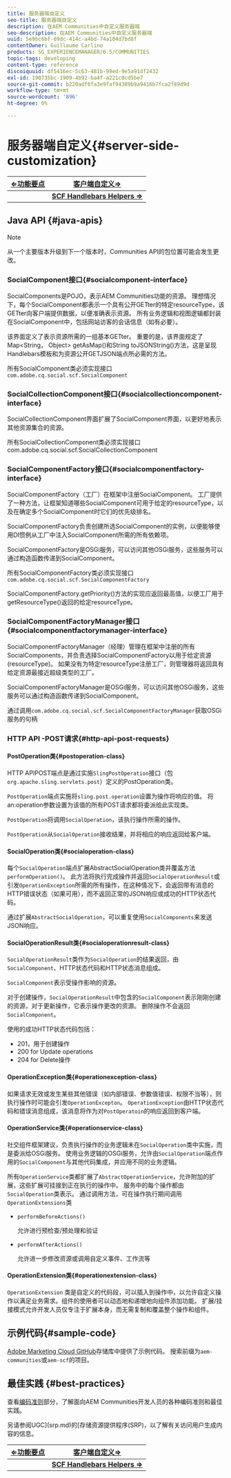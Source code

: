 ```yaml
---
title: 服务器端自定义
seo-title: 服务器端自定义
description: 在AEM Communities中自定义服务器端
seo-description: 在AEM Communities中自定义服务器端
uuid: 5e9bc6bf-69dc-414c-a4bd-74a104d7bd8f
contentOwner: Guillaume Carlino
products: SG_EXPERIENCEMANAGER/6.5/COMMUNITIES
topic-tags: developing
content-type: reference
discoiquuid: df5416ec-5c63-481b-99ed-9e5a91df2432
exl-id: 190735bc-1909-4b92-ba4f-a221c0cd5be7
source-git-commit: b220adf6fa3e9faf94389b9a9416b7fca2f89d9d
workflow-type: tm+mt
source-wordcount: '896'
ht-degree: 0%

---
```


# 服务器端自定义{#server-side-customization}

| **[⇐功能要点](essentials.md)** | **[客户端自定义⇒](client-customize.md)** |
|---|---|
|  | **[SCF Handlebars Helpers ⇒](handlebars-helpers.md)** |

## Java API {#java-apis}

>[!NOTE]
>
>从一个主要版本升级到下一个版本时，Communities API的包位置可能会发生更改。

### SocialComponent接口{#socialcomponent-interface}

SocialComponents是POJO，表示AEM Communities功能的资源。 理想情况下，每个SocialComponent都表示一个具有公开GETter的特定resourceType，该GETter向客户端提供数据，以便准确表示资源。 所有业务逻辑和视图逻辑都封装在SocialComponent中，包括网站访客的会话信息（如有必要）。

该界面定义了表示资源所需的一组基本GETter。 重要的是，该界面规定了Map&lt;String， Object> getAsMap()和String toJSONString()方法，这是呈现Handlebars模板和为资源公开GETJSON端点所必需的方法。

所有SocialComponent类必须实现接口`com.adobe.cq.social.scf.SocialComponent`

### SocialCollectionComponent接口{#socialcollectioncomponent-interface}

SocialCollectionComponent界面扩展了SocialComponent界面，以更好地表示其他资源集合的资源。

所有SocialCollectionComponent类必须实现接口com.adobe.cq.social.scf.SocialCollectionComponent

### SocialComponentFactory接口{#socialcomponentfactory-interface}

SocialComponentFactory（工厂）在框架中注册SocialComponent。 工厂提供了一种方法，让框架知道哪些SocialComponent可用于给定的resourceType，以及在确定多个SocialComponent时它们的优先级排名。

SocialComponentFactory负责创建所选SocialComponent的实例，以便能够使用DI惯例从工厂中注入SocialComponent所需的所有依赖项。

SocialComponentFactory是OSGi服务，可以访问其他OSGi服务，这些服务可以通过构造函数传递到SocialComponent。

所有SocialComponentFactory类必须实现接口`com.adobe.cq.social.scf.SocialComponentFactory`

SocialComponentFactory.getPriority()方法的实现应返回最高值，以便工厂用于getResourceType()返回的给定resourceType。

### SocialComponentFactoryManager接口{#socialcomponentfactorymanager-interface}

SocialComponentFactoryManager（经理）管理在框架中注册的所有SocialComponents，并负责选择SocialComponentFactory以用于给定资源(resourceType)。 如果没有为特定resourceType注册工厂，则管理器将返回具有给定资源最接近超级类型的工厂。

SocialComponentFactoryManager是OSGi服务，可以访问其他OSGi服务，这些服务可以通过构造函数传递到SocialComponent。

通过调用`com.adobe.cq.social.scf.SocialComponentFactoryManager`获取OSGi服务的句柄

### HTTP API -POST请求{#http-api-post-requests}

#### PostOperation类{#postoperation-class}

HTTP APIPOST端点是通过实施`SlingPostOperation`接口（包`org.apache.sling.servlets.post`）定义的PostOperation类。

`PostOperation`端点实施将`sling.post.operation`设置为操作将响应的值。 将an:operation参数设置为该值的所有POST请求都将委派给此实现类。

`PostOperation`将调用`SocialOperation`，该执行操作所需的操作。

`PostOperation`从`SocialOperation`接收结果，并将相应的响应返回给客户端。

#### SocialOperation类{#socialoperation-class}

每个`SocialOperation`端点扩展AbstractSocialOperation类并覆盖方法`performOperation()`。 此方法将执行完成操作并返回`SocialOperationResult`或引发`OperationException`所需的所有操作，在这种情况下，会返回带有消息的HTTP错误状态（如果可用），而不返回正常的JSON响应或成功的HTTP状态代码。

通过扩展`AbstractSocialOperation`，可以重复使用`SocialComponents`来发送JSON响应。

#### SocialOperationResult类{#socialoperationresult-class}

`SocialOperationResult`类作为`SocialOperation`的结果返回，由`SocialComponent`、HTTP状态代码和HTTP状态消息组成。

`SocialComponent`表示受操作影响的资源。

对于创建操作，`SocialOperationResult`中包含的`SocialComponent`表示刚刚创建的资源，对于更新操作，它表示操作更改的资源。 删除操作不会返回`SocialComponent`。

使用的成功HTTP状态代码包括：

* 201，用于创建操作
* 200 for Update operations
* 204 for Delete操作

#### OperationException类{#operationexception-class}

如果请求无效或发生某些其他错误（如内部错误、参数值错误、权限不当等），则执行操作时可能会引发`OperationExcepton`。 `OperationException`由HTTP状态代码和错误消息组成，该消息将作为对`PostOperatoin`的响应返回到客户端。

#### OperationService类{#operationservice-class}

社交组件框架建议，负责执行操作的业务逻辑未在`SocialOperation`类中实施，而是委派给OSGi服务。 使用业务逻辑的OSGi服务，允许由`SocialOperation`端点作用的`SocialComponent`与其他代码集成，并应用不同的业务逻辑。

所有`OperationService`类都扩展了`AbstractOperationService`，允许附加的扩展，这些扩展可挂接到正在执行的操作中。 服务中的每个操作都由`SocialOperation`类表示。 通过调用方法，可在操作执行期间调用`OperationExtensions`类

* `performBeforeActions()`

   允许进行预检查/预处理和验证
* `performAfterActions()`

   允许进一步修改资源或调用自定义事件、工作流等

#### OperationExtension类{#operationextension-class}

`OperationExtension` 类是自定义的代码段，可以插入到操作中，以允许自定义操作以满足业务需求。组件的使用者可以动态地和递增地向组件添加功能。 扩展/挂接模式允许开发人员仅专注于扩展本身，而无需复制和覆盖整个操作和组件。

## 示例代码{#sample-code}

[Adobe Marketing Cloud GitHub](https://github.com/Adobe-Marketing-Cloud)存储库中提供了示例代码。 搜索前缀为`aem-communities`或`aem-scf`的项目。

## 最佳实践 {#best-practices}

查看[编码准则](code-guide.md)部分，了解面向AEM Communities开发人员的各种编码准则和最佳实践。

另请参阅UGC](srp.md)的[存储资源提供程序(SRP)，以了解有关访问用户生成内容的信息。

| **[⇐功能要点](essentials.md)** | **[客户端自定义⇒](client-customize.md)** |
|---|---|
|  | **[SCF Handlebars Helpers ⇒](handlebars-helpers.md)** |
